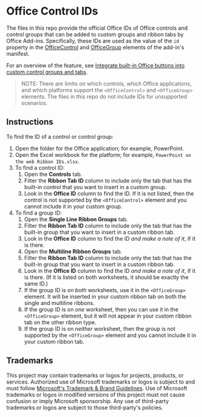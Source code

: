 # Office Control IDs

The files in this repo provide the official Office IDs of Office controls and control groups that can be added to custom groups and ribbon tabs by Office Add-ins. Specifically, these IDs are used as the value of the `id` property in the [OfficeControl](https://docs.microsoft.com/office/dev/add-ins/reference/manifest/group#control) and [OfficeGroup](https://docs.microsoft.com/office/dev/add-ins/reference/manifest/customtab#officegroup) elements of the add-in's manifest.

For an overview of the feature, see [Integrate built-in Office buttons into custom control groups and tabs](https://docs.microsoft.com/office/dev/add-ins/design/built-in-button-integration).

> NOTE: There are limits on which controls, which Office applications, and which platforms support the `<OfficeControl>` and `<OfficeGroup>` elements. The files in this repo do not include IDs for unsupported scenarios.

## Instructions

To find the ID of a control or control group:

1. Open the folder for the Office application; for example, PowerPoint.
1. Open the Excel workbook for the platform; for example, `PowerPoint on the web Ribbon IDs.xlsx`.
1. To find a control ID:
    1. Open the **Controls** tab.
    1. Filter the **Ribbon Tab ID** column to include only the tab that has the built-in control that you want to insert in a custom group.
    1. Look in the **Office ID** column to find the ID. If it is not listed, then the control is not supported by the `<OfficeControl>` element and you cannot include it in your custom group.
1. To find a group ID:
    1. Open the **Single Line Ribbon Groups** tab.
    1. Filter the **Ribbon Tab ID** column to include only the tab that has the built-in group that you want to insert in a custom ribbon tab.
    1. Look in the **Office ID** column to find the ID *and make a note of it*, if it is there.
    1. Open the **Multiline Ribbon Groups** tab.
    1. Filter the **Ribbon Tab ID** column to include only the tab that has the built-in group that you want to insert in a custom ribbon tab.
    1. Look in the **Office ID** column to find the ID *and make a note of it*, if it is there. (If it is listed on both worksheets, it should be exactly the same ID.)
    1. If the group ID is on *both* worksheets, use it in the `<OfficeGroup>` element. It will be inserted in your custom ribbon tab on both the single and multiline ribbons.
    1. If the group ID is on *one* worksheet, then you can use it in the `<OfficeGroup>` element, but it will not appear in your custom ribbon tab on the other ribbon type.
    1. If the group ID is on *neither* worksheet, then the group is not supported by the `<OfficeGroup>` element and you cannot include it in your custom ribbon tab.

## Trademarks

This project may contain trademarks or logos for projects, products, or services. Authorized use of Microsoft 
trademarks or logos is subject to and must follow 
[Microsoft's Trademark & Brand Guidelines](https://www.microsoft.com/en-us/legal/intellectualproperty/trademarks/usage/general).
Use of Microsoft trademarks or logos in modified versions of this project must not cause confusion or imply Microsoft sponsorship.
Any use of third-party trademarks or logos are subject to those third-party's policies.

